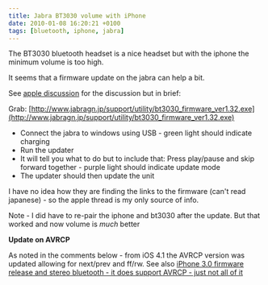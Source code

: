 ```yaml
---
title: Jabra BT3030 volume with iPhone
date: 2010-01-08 16:20:21 +0100
tags: [bluetooth, iphone, jabra]
---
```


The BT3030 bluetooth headset is a nice headset but with the iphone the minimum volume is too high.

It seems that a firmware update on the jabra can help a bit.

See [apple discussion](http://discussions.apple.com/thread.jspa?threadID=2064373) for the discussion but in brief:

Grab: [http://www.jabragn.jp/support/utility/bt3030_firmware_ver1.32.exe](http://www.jabragn.jp/support/utility/bt3030_firmware_ver1.32.exe)

* Connect the jabra to windows using USB - green light should indicate charging
* Run the updater
* It will tell you what to do but to include that: Press play/pause and skip forward together - purple light should indicate update mode
* The updater should then update the unit

I have no idea how they are finding the links to the firmware (can't read japanese) - so the apple thread is my only source of info.

Note - I did have to re-pair the iphone and bt3030 after the update. But that worked and now volume is *much* better

**Update on AVRCP**

As noted in the comments below - from iOS 4.1 the AVRCP version was updated allowing for next/prev and ff/rw. See also [iPhone 3.0 firmware release and stereo bluetooth - it does support AVRCP - just not all of it](/2009/07/09/iphone-3-0-firmware-release-and-stereo-bluetooth-it-does-support-avrcp-just-not-all-of-it)
